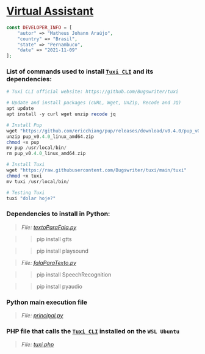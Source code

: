 # [Virtual Assistant](https://github.com/matheusjohannaraujo/virtual_assistant)

```php
const DEVELOPER_INFO = [
    "autor" => "Matheus Johann Araújo",
    "country" => "Brasil",
    "state" => "Pernambuco",
    "date" => "2021-11-09"
];
```

### List of commands used to install [`Tuxi CLI`](https://www.youtube.com/watch?v=RXKWSZlJyY8&list=PLODC80noz2kKXR3fXKwprtOhFxI7qX1_-) and its dependencies:
```php
# Tuxi CLI official website: https://github.com/Bugswriter/tuxi

# Update and install packages (cURL, Wget, UnZip, Recode and JQ)
apt update
apt install -y curl wget unzip recode jq

# Install Pup
wget "https://github.com/ericchiang/pup/releases/download/v0.4.0/pup_v0.4.0_linux_amd64.zip"
unzip pup_v0.4.0_linux_amd64.zip
chmod +x pup
mv pup /usr/local/bin/
rm pup_v0.4.0_linux_amd64.zip

# Install Tuxi
wget "https://raw.githubusercontent.com/Bugswriter/tuxi/main/tuxi"
chmod +x tuxi
mv tuxi /usr/local/bin/

# Testing Tuxi
tuxi "dolar hoje?"
```

### Dependencies to install in Python:

> *File: [textoParaFala.py](https://www.youtube.com/watch?v=OjoiJzg7Ags&list=PLODC80noz2kKXR3fXKwprtOhFxI7qX1_-)*

>> pip install gtts

>> pip install playsound

> *File: [falaParaTexto.py](https://www.youtube.com/watch?v=jUXjBTIWqKY&list=PLODC80noz2kKXR3fXKwprtOhFxI7qX1_-)*

>> pip install SpeechRecognition

>> pip install pyaudio

### Python main execution file

> *File: [principal.py](https://www.youtube.com/watch?v=ZUqDb0H5OEc&list=PLODC80noz2kKXR3fXKwprtOhFxI7qX1_-)*

### PHP file that calls the [`Tuxi CLI`](https://www.youtube.com/watch?v=RXKWSZlJyY8&list=PLODC80noz2kKXR3fXKwprtOhFxI7qX1_-) installed on the `WSL Ubuntu`

> *File: [tuxi.php](https://www.youtube.com/watch?v=RXKWSZlJyY8&list=PLODC80noz2kKXR3fXKwprtOhFxI7qX1_-)*
